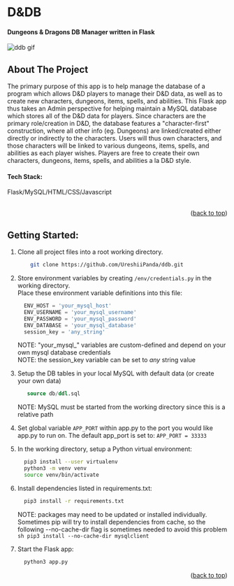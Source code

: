 # D&DB

#### Dungeons & Dragons DB Manager written in Flask

<a name="readme-top"></a>

<!-- D&DB Gif -->
![ddb gif](https://github.com/UreshiiPanda/ddb/assets/39992411/20b02b37-bfe8-41b9-8f10-db552834da5d)


<!-- ABOUT THE PROJECT -->
## About The Project
The primary purpose of this app is to help manage the database of a program which allows 
D&D players to manage their D&D data, as well as to create new characters, dungeons, items, 
spells, and abilities. This Flask app thus takes an Admin perspective for helping maintain
a MySQL database which stores all of the D&D data for players. Since characters are the 
primary role/creation in D&D, the database features a "character-first" construction, where
all other info (eg. Dungeons) are linked/created either directly or indirectly to the 
characters. Users will thus own characters, and those characters will be linked to various
dungeons, items, spells, and abilities as each player wishes. Players are free to create their
own characters, dungeons, items, spells, and abilities a la D&D style.

#### Tech Stack:<br>
Flask/MySQL/HTML/CSS/Javascript<br><br>



<p align="right">(<a href="#readme-top">back to top</a>)</p>


<!-- GETTING STARTED -->
## Getting Started:<br>

1. Clone all project files into a root working directory.
    ```sh
        git clone https://github.com/UreshiiPanda/ddb.git
    ```

2. Store environment variables by creating ```/env/credentials.py``` in the working directory.<br>
   Place these environment variable definitions into this file:<br>
      ```py
        ENV_HOST = 'your_mysql_host'
        ENV_USERNAME = 'your_mysql_username'
        ENV_PASSWORD = 'your_mysql_password'
        ENV_DATABASE = 'your_mysql_database'
        session_key = 'any_string'
      ```

      NOTE:   "your_mysql_" variables are custom-defined and depend on your own mysql database credentials<br>
      NOTE:   the session_key variable can be set to <i>any</i> string value<br>

3. Setup the DB tables in your local MySQL with default data (or create your own data)
   ```sql
      source db/ddl.sql
   ```
   NOTE:  MySQL must be started from the working directory since this is a relative path
      
4. Set global variable ```APP_PORT``` within app.py to the port you would like app.py to run on.
   The default app_port is set to: ```APP_PORT = 33333```
   
5. In the working directory, setup a Python virtual environment:
    ```sh
      pip3 install --user virtualenv
      python3 -m venv venv
      source venv/bin/activate
    ```
    
6. Install dependencies listed in requirements.txt:
    ```sh
      pip3 install -r requirements.txt
    ```
    NOTE:  packages may need to be updated or installed individually. Sometimes
           pip will try to install dependencies from cache, so the following
           --no-cache-dir flag is sometimes needed to avoid this problem
           ```sh
             pip3 install --no-cache-dir mysqlclient
           ```
   
8. Start the Flask app:
   ```sh
     python3 app.py
   ```

<p align="right">(<a href="#readme-top">back to top</a>)</p>


